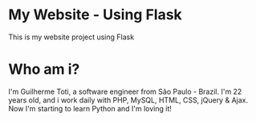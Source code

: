 # My Website - Using Flask
This is my website project using Flask

# Who am i?
I'm Guilherme Toti, a software engineer from São Paulo - Brazil.
I'm 22 years old, and i work daily with PHP, MySQL, HTML, CSS, jQuery & Ajax.
Now I'm starting to learn Python and I'm loving it!

